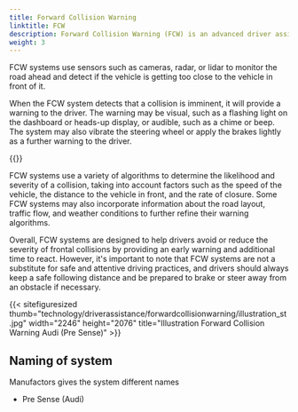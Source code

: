 ```yaml
---
title: Forward Collision Warning
linktitle: FCW
description: Forward Collision Warning (FCW) is an advanced driver assistance system that is designed to help drivers avoid or mitigate frontal collisions.
weight: 3
---
```

<!-- markdownlint-disable MD033 -->

FCW systems use sensors such as cameras, radar, or lidar to monitor the road ahead and detect if the vehicle is getting too close to the vehicle in front of it.

When the FCW system detects that a collision is imminent, it will provide a warning to the driver. The warning may be visual, such as a flashing light on the dashboard or heads-up display, or audible, such as a chime or beep. The system may also vibrate the steering wheel or apply the brakes lightly as a further warning to the driver.

{{<evkxdisplayaddarticle />}}

FCW systems use a variety of algorithms to determine the likelihood and severity of a collision, taking into account factors such as the speed of the vehicle, the distance to the vehicle in front, and the rate of closure. Some FCW systems may also incorporate information about the road layout, traffic flow, and weather conditions to further refine their warning algorithms.

Overall, FCW systems are designed to help drivers avoid or reduce the severity of frontal collisions by providing an early warning and additional time to react. However, it's important to note that FCW systems are not a substitute for safe and attentive driving practices, and drivers should always keep a safe following distance and be prepared to brake or steer away from an obstacle if necessary.

{{< sitefiguresized thumb="technology/driverassistance/forwardcollisionwarning/illustration_st.jpg" width="2246" height="2076" title="Illustration Forward Collision Warning Audi (Pre Sense)" >}}

## Naming of system

Manufactors gives the system different names

- Pre Sense (Audi)